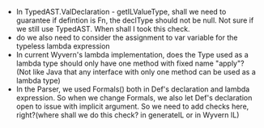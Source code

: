 * In TypedAST.ValDeclaration - getILValueType, shall we need to guarantee if defintion is Fn, the declType should not be null. Not sure if we still use TypedAST. When shall I took this check.
* do we also need to consider the assignment to var variable for the typeless lambda expression
* In current Wyvern's lambda implementation, does the Type used as a lambda type should only have one method with fixed name "apply"? (Not like Java that any interface with only one method can be used as a lambda type)
* In the Parser, we used Formals() both in Def's declaration and lambda expression. So when we change Formals, we also let Def's declaration open to issue with implicit argument. So we need to add checks here, right?(where shall we do this check? in generateIL or in Wyvern IL)
